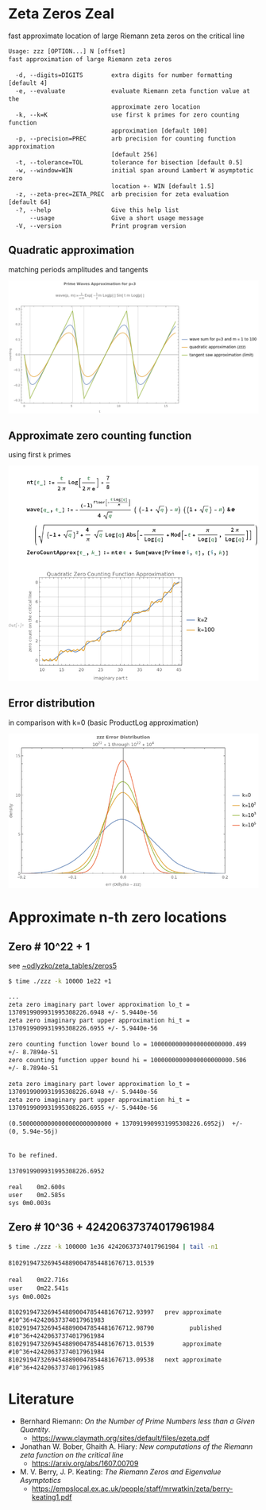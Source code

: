 # Zeta Zeros Zeal
fast approximate location of large Riemann zeta zeros on the critical line

```text
Usage: zzz [OPTION...] N [offset]
fast approximation of large Riemann zeta zeros

  -d, --digits=DIGITS        extra digits for number formatting [default 4]
  -e, --evaluate             evaluate Riemann zeta function value at the
                             approximate zero location
  -k, --k=K                  use first k primes for zero counting function
                             approximation [default 100]
  -p, --precision=PREC       arb precision for counting function approximation
                             [default 256]
  -t, --tolerance=TOL        tolerance for bisection [default 0.5]
  -w, --window=WIN           initial span around Lambert W asymptotic zero
                             location +- WIN [default 1.5]
  -z, --zeta-prec=ZETA_PREC  arb precision for zeta evaluation [default 64]
  -?, --help                 Give this help list
      --usage                Give a short usage message
  -V, --version              Print program version
```


## Quadratic approximation

matching periods amplitudes and tangents 

![waves](doc/waves.png)

## Approximate zero counting function

using first `k` primes

![counting](doc/counting.png)

## Error distribution

in comparison with k=0 (basic ProductLog approximation)

![errors](doc/errors.png)

# Approximate n-th zero locations

## Zero # 10^22 + 1

see [~odlyzko/zeta_tables/zeros5](https://www-users.cse.umn.edu/~odlyzko/zeta_tables/zeros5)

```bash
$ time ./zzz -k 10000 1e22 +1
```

```text
...
zeta zero imaginary part lower approximation lo_t = 1370919909931995308226.6948 +/- 5.9440e-56
zeta zero imaginary part upper approximation hi_t = 1370919909931995308226.6955 +/- 5.9440e-56

zero counting function lower bound lo = 10000000000000000000000.499 +/- 8.7894e-51
zero counting function upper bound hi = 10000000000000000000000.506 +/- 8.7894e-51

zeta zero imaginary part lower approximation lo_t = 1370919909931995308226.6948 +/- 5.9440e-56
zeta zero imaginary part upper approximation hi_t = 1370919909931995308226.6955 +/- 5.9440e-56

(0.50000000000000000000000000 + 1370919909931995308226.6952j)  +/-  (0, 5.94e-56j)


To be refined.

1370919909931995308226.6952

real	0m2.600s
user	0m2.585s
sys	0m0.003s
```

## Zero # 10^36 + 42420637374017961984

```bash
$ time ./zzz -k 100000 1e36 42420637374017961984 | tail -n1

81029194732694548890047854481676713.01539

real	0m22.716s
user	0m22.541s
sys	0m0.002s
```

```
81029194732694548890047854481676712.93997   prev approximate     #10^36+42420637374017961983
81029194732694548890047854481676712.98790          published     #10^36+42420637374017961984
81029194732694548890047854481676713.01539        approximate     #10^36+42420637374017961984
81029194732694548890047854481676713.09538   next approximate     #10^36+42420637374017961985
```


# Literature

* Bernhard Riemann: *On the Number of Prime Numbers less than a Given Quantity*.
  * https://www.claymath.org/sites/default/files/ezeta.pdf
* Jonathan W. Bober, Ghaith A. Hiary: *New computations of the Riemann zeta function on the critical line*
  * https://arxiv.org/abs/1607.00709
* M. V. Berry, J. P. Keating: *The Riemann Zeros and Eigenvalue Asymptotics*
  * https://empslocal.ex.ac.uk/people/staff/mrwatkin/zeta/berry-keating1.pdf
